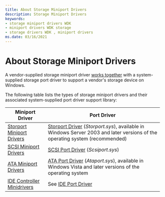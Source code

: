 ```yaml
---
title: About Storage Miniport Drivers
description: Storage Miniport Drivers
keywords:
- storage miniport drivers WDK
- miniport drivers WDK storage
- storage drivers WDK , miniport drivers
ms.date: 03/16/2021
---
```


# About Storage Miniport Drivers

A vendor-supplied storage miniport driver [works together](communicating-with-a-storage-port-driver.md) with a system-supplied storage port driver to support a vendor's storage device on Windows.

The following table lists the types of storage miniport drivers and their associated system-supplied port driver support library:

| Miniport Driver | Port Driver |
| --------------- | ----------- |
| [Storport Miniport Drivers](storport-miniport-drivers.md) | [Storport Driver](storport-driver-overview.md) (*Storport.sys*), available in Windows Server 2003 and later versions of the operating system (recommended) |
| [SCSI Miniport Drivers](scsi-miniport-drivers.md) | [SCSI Port Driver](scsi-port-driver-overview.md) (*Scsiport.sys*) |
| [ATA Miniport Drivers](ata-miniport-drivers.md) | [ATA Port Driver](ata-port-driver-overview.md) (*Ataport.sys*), available in Windows Vista and later versions of the operating system |
| [IDE Controller Minidrivers](requirements-for-vendor-supplied-ide-controller-minidrivers.md) | See [IDE Port Driver](ide-port-driver.md) |
